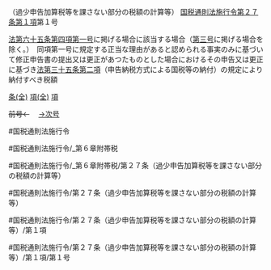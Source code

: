 （過少申告加算税等を課さない部分の税額の計算等）
[国税通則法施行令第２７条第１項](国税通則法施行＿令＿第２７条第１項)第１号

[法第六十五条第四項第一号](国税通則法＿＿＿＿＿第６５条第４項第１号)に掲げる場合に該当する場合（[第三号](国税通則法施行＿令＿第２７条第１項第３号)に掲げる場合を除く。）　同項第一号に規定する正当な理由があると認められる事実のみに基づいて修正申告書の提出又は更正があつたものとした場合におけるその申告又は更正に基づき[法第三十五条第二項](国税通則法＿＿＿＿＿第３５条第２項)（申告納税方式による国税等の納付）の規定により納付すべき税額

[条(全)](国税通則法施行＿令＿第２７条_.md)    [項(全)](国税通則法施行＿令＿第２７条第１項_.md)    [項](国税通則法施行＿令＿第２７条第１項.md)

~~前号←~~　  [→次号](国税通則法施行＿令＿第２７条第１項第２号.md)

#国税通則法施行令

#国税通則法施行令/_第６章附帯税

#国税通則法施行令/_第６章附帯税/第２７条（過少申告加算税等を課さない部分の税額の計算等）

#国税通則法施行令/第２７条（過少申告加算税等を課さない部分の税額の計算等）

#国税通則法施行令/第２７条（過少申告加算税等を課さない部分の税額の計算等）/第１項

#国税通則法施行令/第２７条（過少申告加算税等を課さない部分の税額の計算等）/第１項/第１号

